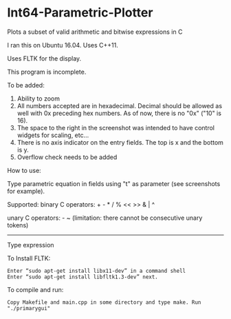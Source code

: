 # Int64-Parametric-Plotter
Plots a subset of valid arithmetic and bitwise expressions in C

I ran this on Ubuntu 16.04. Uses C++11.

Uses FLTK for the display.

This program is incomplete.

To be added:
1) Ability to zoom
2) All numbers accepted are in hexadecimal.
   Decimal should be allowed as well with 0x preceding hex numbers.
   As of now, there is no "0x" ("10" is 16).
3) The space to the right in the screenshot was intended to have control widgets
   for scaling, etc...
4) There is no axis indicator on the entry fields. The top is x and the bottom is y.
5) Overflow check needs to be added

How to use:

Type parametric equation in fields using "t" as parameter (see screenshots for example).

Supported:
binary C operators:
\+ \- \* \/ \% << >> \& \| \^

unary C operators:
\- \~ (limitation: there cannot be consecutive unary tokens)

---

Type expression 

To Install FLTK:

    Enter “sudo apt-get install libx11-dev” in a command shell
    Enter “sudo apt-get install libfltk1.3-dev” next.

To compile and run:

    Copy Makefile and main.cpp in some directory and type make. Run "./primarygui"
